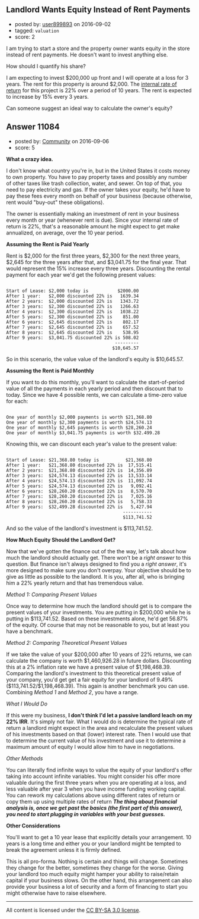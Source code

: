 ## Landlord Wants Equity Instead of Rent Payments

- posted by: [user899893](https://stackexchange.com/users/484305/user899893) on 2016-09-02
- tagged: `valuation`
- score: 2

<p>I am trying to start a store and the property owner wants equity in the store instead of rent payments. He doesn't want to invest anything else.</p>

<p>How should I quantify his share?</p>

<p>I am expecting to invest $200,000 up front and I will operate at a loss for 3 years. The rent for this property is around $2,000. The <a href="http://www.investopedia.com/terms/i/irr.asp" rel="nofollow">internal rate of return</a> for this project is 22% over a period of 10 years. The rent is expected to increase by 15% every 3 years. </p>

<p>Can someone suggest an ideal way to calculate the owner's equity?</p>



## Answer 11084

- posted by: [Community](https://stackexchange.com/users/-1/community) on 2016-09-06
- score: 5

<p><strong>What a crazy idea.</strong></p>

<p>I don't know what country you're in, but in the United States it costs money to own property. You have to pay property taxes and possibly any number of other taxes like trash collection, water, and sewer. On top of that, you need to pay electricity and gas. If the owner takes your equity, he'd have to pay these fees every month on behalf of your business (because otherwise, rent would "buy-out" these obligations).</p>

<p>The owner is essentially making an investment of rent in your business every month or year (whenever rent is due). Since your internal rate of return is 22%, that's a reasonable amount he might expect to get make annualized, on average, over the 10 year period.</p>

<p><strong>Assuming the Rent is Paid Yearly</strong></p>

<p>Rent is $2,000 for the first three years, $2,300 for the next three years, $2,645 for the three years after that, and $3,041.75 for the final year. That would represent the 15% increase every three years. Discounting the rental payment for each year we'd get the following present values:</p>

<p><code>
Start of Lease: $2,000 today is           $2000.00
After 1 year:   $2,000 discounted 22% is   1639.34
After 2 years:  $2,000 discounted 22% is   1343.72
After 3 years:  $2,300 discounted 22% is   1266.63
After 4 years:  $2,300 discounted 22% is   1038.22
After 5 years:  $2,300 discounted 22% is    851.00
After 6 years:  $2,645 discounted 22% is    802.17
After 7 years:  $2,645 discounted 22% is    657.52
After 8 years:  $2,645 discounted 22% is    538.95
After 9 years:  $3,041.75 discounted 22% is 508.02
                                         ---------
                                        $10,645.57
</code></p>

<p>So in this scenario, the value value of the landlord's equity is $10,645.57.</p>

<p><strong>Assuming the Rent is Paid Monthly</strong></p>

<p>If you want to do this monthly, you'll want to calculate the start-of-period value of all the payments in each yearly period and then discount that to today. Since we have 4 possible rents, we can calculate a time-zero value for each:</p>

<p><code>
One year of monthly $2,000 payments is worth $21,368.80
One year of monthly $2,300 payments is worth $24,574.13
One year of monthly $2,645 payments is worth $28,260.24
One year of monthly $3,041.75 payments is worth $32.499.28
</code></p>

<p>Knowing this, we can discount each year's value to the present value:</p>

<p><code>
Start of Lease: $21,368.80 today is          $21,368.80
After 1 year:   $21,368.80 discounted 22% is  17,515.41
After 2 years:  $21,368.80 discounted 22% is  14,356.89
After 3 years:  $24,574.13 discounted 22% is  13,533.14
After 4 years:  $24,574.13 discounted 22% is  11,092.74
After 5 years:  $24,574.13 discounted 22% is   9,092.41
After 6 years:  $28,260.20 discounted 22% is   8,570.70
After 7 years:  $28,260.20 discounted 22% is   7,025.16
After 8 years:  $28,260.20 discounted 22% is   5,758.33
After 9 years:  $32,499.28 discounted 22% is   5,427.94
                                            -----------
                                            $113,741.52
</code></p>

<p>And so the value of the landlord's investment is $113,741.52.</p>

<p><strong>How Much Equity Should the Landlord Get?</strong></p>

<p>Now that we've gotten the finance out of the the way, let's talk about how much the landlord should actually get. There won't be a <em>right answer</em> to this question. But finance isn't always designed to find you a <em>right answer</em>, it's more designed to make sure you don't overpay. Your objective should be to give as little as possible to the landlord. It is you, after all, who is bringing him a 22% yearly return and that has tremendous value.</p>

<p><em>Method 1: Comparing Present Values</em></p>

<p>Once way to determine how much the landlord should get is to compare the present values of your investments. You are putting in $200,000 while he is putting in $113,741.52. Based on these investments alone, he'd get 56.87% of the equity. Of course that may not be reasonable to you, but at least you have a benchmark.</p>

<p><em>Method 2: Comparing Theoretical Present Values</em></p>

<p>If we take the value of your $200,000 after 10 years of 22% returns, we can calculate the company is worth $1,460,926.28 in future dollars. Discounting this at a 2% inflation rate we have a present value of $1,198,468.39. Comparing the landlord's investment to this theoretical present value of your company, you'd get get a fair equity for your landlord of 9.49% ($113,741.52/$1,198,468.39). This again is another benchmark you can use. Combining <em>Method 1</em> and <em>Method 2</em>, you have a range.</p>

<p><em>What I Would Do</em></p>

<p>If this were my business, <strong>I don't think I'd let a passive landlord leach on my 22% IRR</strong>. It's simply not fair. What I would do is determine the typical rate of return a landlord might expect in the area and recalculate the present values of his investments based on that (lower) interest rate. Then I would use that to determine the current value of his investment and use it to determine a maximum amount of equity I would allow him to have in negotiations.</p>

<p><em>Other Methods</em></p>

<p>You can literally find infinite ways to value the equity of your landlord's offer taking into account infinite variables. You might consider his offer more valuable during the first three years when you are operating at a loss, and less valuable after year 3 when you have income funding working capital. You can rework my calculations above using different rates of return or copy them up using multiple rates of return <strong><em>The thing about financial analysis is, once we get past the basics (the first part of this answer), you need to start plugging in variables with your best guesses.</em></strong></p>

<p><strong>Other Considerations</strong></p>

<p>You'll want to get a 10 year lease that explicitly details your arrangement. 10 years is a long time and either you or your landlord might be tempted to break the agreement unless it is firmly defined.</p>

<p>This is all pro-forma. Nothing is certain and things will change. Sometimes they change for the better, sometimes they change for the worse. Giving your landlord too much equity might hamper your ability to raise/retain capital if your business slows. On the other hand, this arrangement can also provide your business a lot of security and a form of financing to start you might otherwise have to raise elsewhere.</p>




---

All content is licensed under the [CC BY-SA 3.0 license](https://creativecommons.org/licenses/by-sa/3.0/).
